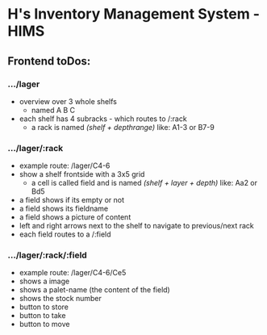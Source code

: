 # H's Inventory Management System - HIMS

## Frontend toDos:

### .../lager
- overview over 3 whole shelfs
  - named A B C
- each shelf has 4 subracks - which routes to /:rack
  - a rack is named *(shelf + depthrange)* like: A1-3 or B7-9


### .../lager/:rack
- example route: /lager/C4-6
- show a shelf frontside with a 3x5 grid
  - a cell is called field and is named *(shelf + layer + depth)* like: Aa2 or Bd5
- a field shows if its empty or not
- a field shows its fieldname
- a field shows a picture of content
- left and right arrows next to the shelf to navigate to previous/next rack
- each field routes to a /:field

### .../lager/:rack/:field
- example route: /lager/C4-6/Ce5
- shows a image
- shows a palet-name (the content of the field)
- shows the stock number
- button to store
- button to take
- button to move